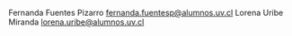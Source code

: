 Fernanda Fuentes Pizarro fernanda.fuentesp@alumnos.uv.cl
Lorena Uribe Miranda lorena.uribe@alumnos.uv.cl

